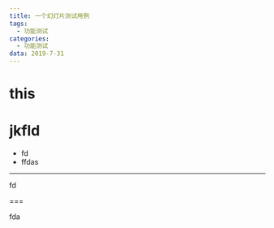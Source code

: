 ```yaml
---
title: 一个幻灯片测试用例
tags: 
  - 功能测试
categories:
  - 功能测试
data: 2019-7-31
---
```


# this

# jkfld

- fd
- ffdas

---

fd

===

fda